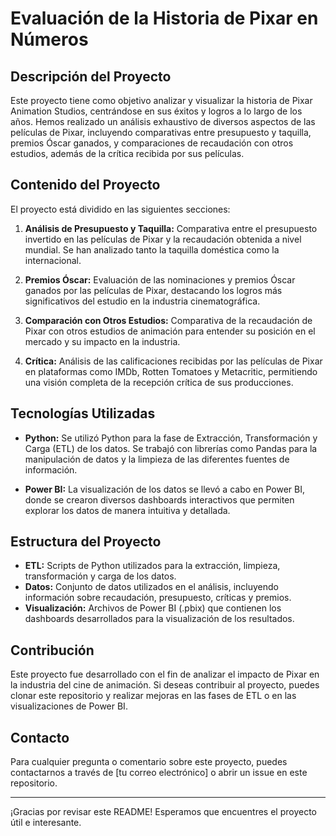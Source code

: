 # Evaluación de la Historia de Pixar en Números

## Descripción del Proyecto

Este proyecto tiene como objetivo analizar y visualizar la historia de Pixar Animation Studios, centrándose en sus éxitos y logros a lo largo de los años. Hemos realizado un análisis exhaustivo de diversos aspectos de las películas de Pixar, incluyendo comparativas entre presupuesto y taquilla, premios Óscar ganados, y comparaciones de recaudación con otros estudios, además de la crítica recibida por sus películas.

## Contenido del Proyecto

El proyecto está dividido en las siguientes secciones:

1. **Análisis de Presupuesto y Taquilla:** Comparativa entre el presupuesto invertido en las películas de Pixar y la recaudación obtenida a nivel mundial. Se han analizado tanto la taquilla doméstica como la internacional.

2. **Premios Óscar:** Evaluación de las nominaciones y premios Óscar ganados por las películas de Pixar, destacando los logros más significativos del estudio en la industria cinematográfica.

3. **Comparación con Otros Estudios:** Comparativa de la recaudación de Pixar con otros estudios de animación para entender su posición en el mercado y su impacto en la industria.

4. **Crítica:** Análisis de las calificaciones recibidas por las películas de Pixar en plataformas como IMDb, Rotten Tomatoes y Metacritic, permitiendo una visión completa de la recepción crítica de sus producciones.

## Tecnologías Utilizadas

- **Python:** Se utilizó Python para la fase de Extracción, Transformación y Carga (ETL) de los datos. Se trabajó con librerías como Pandas para la manipulación de datos y la limpieza de las diferentes fuentes de información.

- **Power BI:** La visualización de los datos se llevó a cabo en Power BI, donde se crearon diversos dashboards interactivos que permiten explorar los datos de manera intuitiva y detallada.

## Estructura del Proyecto

- **ETL:** Scripts de Python utilizados para la extracción, limpieza, transformación y carga de los datos.
- **Datos:** Conjunto de datos utilizados en el análisis, incluyendo información sobre recaudación, presupuesto, críticas y premios.
- **Visualización:** Archivos de Power BI (.pbix) que contienen los dashboards desarrollados para la visualización de los resultados.

## Contribución

Este proyecto fue desarrollado con el fin de analizar el impacto de Pixar en la industria del cine de animación. Si deseas contribuir al proyecto, puedes clonar este repositorio y realizar mejoras en las fases de ETL o en las visualizaciones de Power BI.

## Contacto

Para cualquier pregunta o comentario sobre este proyecto, puedes contactarnos a través de [tu correo electrónico] o abrir un issue en este repositorio.

---

¡Gracias por revisar este README! Esperamos que encuentres el proyecto útil e interesante.

